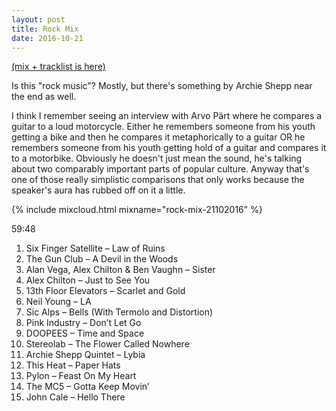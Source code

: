 ```yaml
---
layout: post
title: Rock Mix
date: 2016-10-21
---
```


<a name="tracklist"></a>[(mix + tracklist is here)](/2016/10/21/rock-mix/#tracklist)

Is this "rock music"? Mostly, but there's something by Archie Shepp near the end as well.

I think I remember seeing an interview with Arvo Pärt where he compares a guitar to a loud motorcycle. Either he remembers someone from his youth getting a bike and then he compares it metaphorically to a guitar OR he remembers someone from his youth getting hold of a guitar and compares it to a motorbike. Obviously he doesn't just mean the sound, he's talking about two comparably important parts of popular culture. Anyway that's one of those really simplistic comparisons that only works because the speaker's aura has rubbed off on it a little.

<!-- more -->

{% include mixcloud.html mixname="rock-mix-21102016" %}

59:48

1. Six Finger Satellite – Law of Ruins
2. The Gun Club – A Devil in the Woods
3. Alan Vega, Alex Chilton & Ben Vaughn – Sister
4. Alex Chilton – Just to See You
5. 13th Floor Elevators – Scarlet and Gold
6. Neil Young – LA
7. Sic Alps – Bells (With Termolo and Distortion)
8. Pink Industry – Don’t Let Go
9. DOOPEES – Time and Space
10. Stereolab – The Flower Called Nowhere
11. Archie Shepp Quintet – Lybia
12. This Heat – Paper Hats
13. Pylon – Feast On My Heart
14. The MC5 – Gotta Keep Movin’
15. John Cale – Hello There
